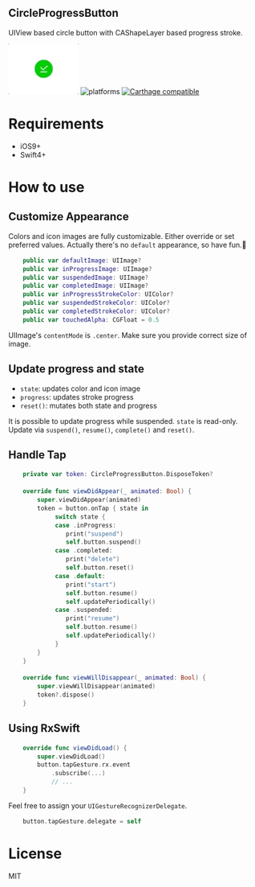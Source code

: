 CircleProgressButton
---
UIView based circle button with CAShapeLayer based progress stroke.

![](https://github.com/toshi0383/assets/blob/master/CircleProgressButton/circle-progress-button.gif)
![platforms](https://img.shields.io/badge/platforms-iOS-yellow.svg)
[![Carthage compatible](https://img.shields.io/badge/Carthage-compatible-4BC51D.svg?style=flat)](https://github.com/Carthage/Carthage)

# Requirements
- iOS9+
- Swift4+

# How to use

## Customize Appearance
Colors and icon images are fully customizable. Either override or set preferred values. Actually there's no `default` appearance, so have fun.👋

```swift
    public var defaultImage: UIImage?
    public var inProgressImage: UIImage?
    public var suspendedImage: UIImage?
    public var completedImage: UIImage?
    public var inProgressStrokeColor: UIColor?
    public var suspendedStrokeColor: UIColor?
    public var completedStrokeColor: UIColor?
    public var touchedAlpha: CGFloat = 0.5
```

UIImage's `contentMode` is `.center`. Make sure you provide correct size of image.

## Update progress and state
- `state`: updates color and icon image
- `progress`: updates stroke progress
- `reset()`: mutates both state and progress

It is possible to update progress while suspended.
`state` is read-only. Update via `suspend()`, `resume()`, `complete()` and `reset()`.

## Handle Tap
```swift
    private var token: CircleProgressButton.DisposeToken?

    override func viewDidAppear(_ animated: Bool) {
        super.viewDidAppear(animated)
        token = button.onTap { state in
             switch state {
             case .inProgress:
                print("suspend")
                self.button.suspend()
             case .completed:
                print("delete")
                self.button.reset()
             case .default:
                print("start")
                self.button.resume()
                self.updatePeriodically()
             case .suspended:
                print("resume")
                self.button.resume()
                self.updatePeriodically()
             }
        }
    }

    override func viewWillDisappear(_ animated: Bool) {
        super.viewWillDisappear(animated)
        token?.dispose()
    }
```

## Using RxSwift
```swift
    override func viewDidLoad() {
        super.viewDidLoad()
        button.tapGesture.rx.event
            .subscribe(...)
            // ...
    }
```

Feel free to assign your `UIGestureRecognizerDelegate`.
```swift
    button.tapGesture.delegate = self
```

# License
MIT
